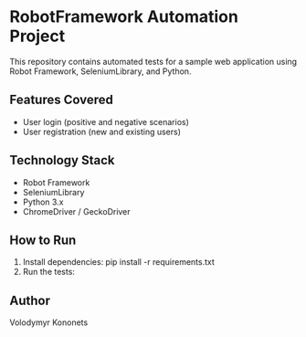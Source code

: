 # RobotFramework Automation Project

This repository contains automated tests for a sample web application using Robot Framework, SeleniumLibrary, and Python.

## Features Covered
- User login (positive and negative scenarios)
- User registration (new and existing users)

## Technology Stack
- Robot Framework
- SeleniumLibrary
- Python 3.x
- ChromeDriver / GeckoDriver

## How to Run
1. Install dependencies:
pip install -r requirements.txt
2. Run the tests:

## Author
Volodymyr Kononets
